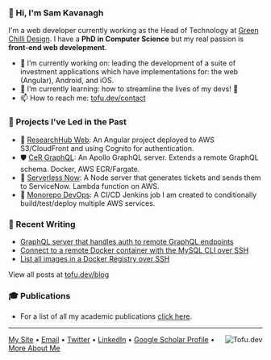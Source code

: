 ### 👋  Hi, I'm Sam Kavanagh
I'm a web developer currently working as the Head of Technology at [Green Chilli Design](http://gcd.io). I have a **PhD in Computer Science** but my real passion is **front-end web development**.

- 🔭 I’m currently working on: leading the development of a suite of investment applications which have implementations for: the web (Angular), Android, and iOS.
- 🌱 I’m currently learning: how to streamline the lives of my devs! 🚀
- 📫 How to reach me: [tofu.dev/contact](https://tofu.dev/contact)

### 🚀 Projects I've Led in the Past
- 🎨  [ResearchHub Web](https://github.com/UoA-eResearch/hub-stack/tree/master/research-hub-web): An Angular project deployed to AWS S3/CloudFront and using Cognito for authentication.
- 🛡  [CeR GraphQL](https://github.com/UoA-eResearch/hub-stack/tree/master/cer-graphql): An Apollo GraphQL server. Extends a remote GraphQL schema. Docker, AWS ECR/Fargate.
- 📩  [Serverless Now](https://github.com/UoA-eResearch/hub-stack/tree/master/serverless-now): A Node server that generates tickets and sends them to ServiceNow.  Lambda function on AWS.
- 🤖  [Monorepo DevOps](https://github.com/UoA-eResearch/hub-stack/blob/master/Jenkinsfile): A CI/CD Jenkins job I am created to conditionally build/test/deploy multiple AWS services.

### 📝 Recent Writing
- [GraphQL server that handles auth to remote GraphQL endpoints](https://tofu.dev/blog/graphql-server-that-proxies-handles-authorisation-to-remote-graphql)
- [Connect to a remote Docker container with the MySQL CLI over SSH](https://tofu.dev/blog/docker-mysql-cli-ssh)
- [List all images in a Docker Registry over SSH](https://tofu.dev/blog/list-all-images-in-a-docker-registry-over-ssh)

View all posts at [tofu.dev/blog](tofu.dev/blog)

### 🎓 Publications
- For a list of all my academic publications [click here](https://scholar.google.com/citations?user=Q7b3L_8AAAAJ&hl=en&oi=ao).

---
<a href="https://tofu.dev"><img src="https://github.com/Hganavak/tofu.dev/blob/master/src/favicon-16x16.png" align="right" alt="Tofu.dev"></a>
[My Site](https://tofu.dev) • [Email](mailto:hganavak@gmail.com) • [Twitter](https://twitter.com/tofudotdev) • [LinkedIn](https://www.linkedin.com/in/sam-kavanagh-4913a6179/) • [Google Scholar Profile](https://scholar.google.com/citations?user=Q7b3L_8AAAAJ&hl=en&oi=ao) • [More About Me](https://tofu.dev/about)

